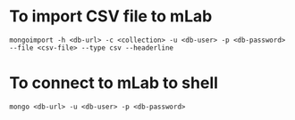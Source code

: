 # To import CSV file to mLab

```mongoimport -h <db-url> -c <collection> -u <db-user> -p <db-password> --file <csv-file> --type csv --headerline```

# To connect to mLab to shell

``` mongo <db-url> -u <db-user> -p <db-password> ```
